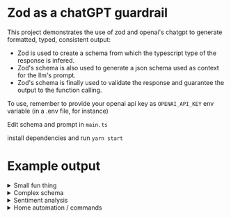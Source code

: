 # Zod as a chatGPT guardrail

This project demonstrates the use of zod and openai's chatgpt to generate formatted, typed, consistent output:

- Zod is used to create a schema from which the typescript type of the response is infered.
- Zod's schema is also used to generate a json schema used as context for the llm's prompt.
- Zod's schema is finally used to validate the response and guarantee the output to the function calling.

To use, remember to provide your openai api key as `OPENAI_API_KEY` env variable (in a .env file, for instance)

Edit schema and prompt in `main.ts`

install dependencies and run `yarn start`

# Example output

<details>
<summary>Small fun thing</summary>
Schema : 
```
const schema = z.array(
  z.object({
    name: z.string(),
    text: z.string(),
  })
);
```

Prompt :

```
"3 pirates talking about their treasure"
```

Output:

```
[
  {
    name: 'Captain Jack',
    text: "Arrr, me treasure chest be filled to the brim with gold doubloons and precious jewels! Aye, a true pirate's bounty it be."
  },
  {
    name: 'Blackbeard',
    text: "Ha! Ye scallywags don't know how to truly amass treasure. The real riches be in the form of rare artifacts and artifacts, worth more than any ordinary loot."
  },
  {
    name: 'Anne Bonny',
    text: "Ye two be fools! The real treasure be in the thrill of the chase and the joy of the fight. And let's not forget the power and respect that come with being a feared pirate."
  }
]
```

</details>

<details>
<summary>Complex schema</summary>

Schema (chatGPT generated it for me)

```
const schema = z.object({
  name: z.string().max(100).optional(),
  email: z.string().email().optional(),
  age: z.number().min(18).max(120).optional(),
  phone: z
    .string()
    .regex(/^\+\d{1,3}\s\d{3}\s\d{3}\s\d{4}$/)
    .optional(),
  address: z
    .object({
      street: z.string().max(100).optional(),
      city: z.string().max(50).optional(),
      state: z.string().max(50).optional(),
      zip: z.string().length(5).optional(),
    })
    .optional(),
  interests: z.array(z.string()).max(5).optional(),
  employment: z
    .object({
      companyName: z.string().max(100).optional(),
      jobTitle: z.string().max(100).optional(),
      salary: z.number().min(0).optional(),
      startDate: z
        .string()
        .regex(/^\d{4}-\d{2}-\d{2}$/)
        .optional(),
      endDate: z
        .string()
        .regex(/^\d{4}-\d{2}-\d{2}$/)
        .optional(),
    })
    .optional(),
  education: z
    .array(
      z.object({
        institutionName: z.string().max(100).optional(),
        degree: z.string().max(50).optional(),
        fieldOfStudy: z.string().max(50).optional(),
        graduationDate: z
          .string()
          .regex(/^\d{4}-\d{2}-\d{2}$/)
          .optional(),
      })
    )
    .max(5)
    .optional(),
  skills: z
    .array(
      z.object({
        name: z.string().max(50).optional(),
        rating: z.number().min(1).max(10).optional(),
      })
    )
    .max(10)
    .optional(),
});
```

Prompt:

```
A pirate talking about her treasure
```

Result:

```
{
  name: 'Sally',
  age: 28,
  email: 'sally@pirates.com',
  phone: '+1 555 123 4567',
  address: {
    street: '123 Main St',
    city: 'Tortuga',
    state: 'Caribbean',
    zip: '12345'
  },
  interests: [ 'sailing', 'rum', 'map reading' ],
  employment: {
    companyName: "Blackbeard's Fleet",
    jobTitle: 'First Mate',
    salary: 50000,
    startDate: '2015-06-01',
    endDate: '2020-12-31'
  },
  education: [
    {
      institutionName: 'Pirate University',
      degree: 'Bachelor of Piracy',
      fieldOfStudy: 'Navigational Studies',
      graduationDate: '2015-05-31'
    }
  ],
  skills: [
    { name: 'Navigation', rating: 9 },
    { name: 'Sword Fighting', rating: 8 },
    { name: 'Rum Drinking', rating: 10 }
  ]
}
```

</details>

<details>
<summary>Sentiment analysis</summary>

Schema

```
const schema = z.object({
  sentiment: z.enum(["positive", "negative", "neutral"]),
  confidenceScore: z.number({
    description: "How confident is the LLM on the sentiments it analyses",
  }),
  sourceExample: z.string({
    description: "excerpt of the text where the sentiment was found",
  }),
});
```

Prompt (chatgpt generated) :

```
Analyze this text:
Get ready to witness the power of computer engineering! We're about to blow this project out of the water with some serious skills. Let's show everyone what we're made of and bring home the win. I'm feeling pumped up and ready to conquer any challenge that comes our way. Let's do this!
```

Result:

```
{
  sentiment: 'positive',
  confidenceScore: 0.95,
  sourceExample: "I'm feeling pumped up and ready to conquer any challenge that comes our way."
}
```

</details>

<details>
<summary>Home automation / commands</summary>

Schema

```
const schema = z.array(
  z.object({
    command: z.enum(["switchOn", "switchOff"]),
    room: z.enum(["livingRoom", "kitchen", "room1", "room2"]),
  })
);
```

Prompt :

```
const prompt = "I am going to the kitchen";
```

Result:

```
[
  { command: 'switchOff', room: 'livingRoom' },
  { command: 'switchOff', room: 'room1' },
  { command: 'switchOff', room: 'room2' },
  { command: 'switchOn', room: 'kitchen' }
]
```

</details>